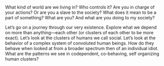 What kind of world are we living in? Who controls it? Are you in
charge of your actions? Or are you a slave to the society? What does
it mean to be a part of something? What are you? And what are you
doing to my society?

Let’s go on a journey through our very existence. Explore what we
depend on more than anything—each other (or clusters of each other to
be more exact). Let’s look at the clusters of humans we call
social. Let’s look at the behavior of a complex system of convoluted
human beings. How do they behave when looked at from a broader
spectrum then of an individual idiot. What are the patterns we see in
codependent, co-behaving, self organizing human clusters?

